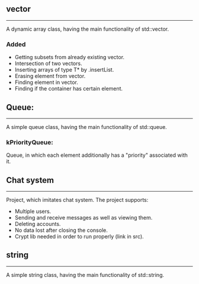## vector
___
A dynamic array class, having the main functionality of std::vector.
### Added
* Getting subsets from already existing vector<T>.
* Intersection of two vectors.
* Inserting arrays of type T* by .insertList.
* Erasing element from vector.
* Finding element in vector.
* Finding if the container has certain element.

## Queue:
___
A simple queue class, having the main functionality of std::queue.
### kPriorityQueue:
Queue, in which each element additionally has a "priority" associated with it.

## Chat system
___
Project, which imitates chat system. The project supports:
* Multiple users.
* Sending and receive messages as well as viewing them.
* Deleting accounts.
* No data lost after closing the console.
* Crypt lib needed in order to run properly (link in src).

## string
---
A simple string class, having the main functionality of std::string.
